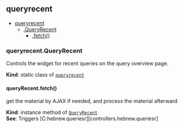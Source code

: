 <a name="module_queryrecent"></a>

## queryrecent

* [queryrecent](#module_queryrecent)
    * [.QueryRecent](#module_queryrecent.QueryRecent)
        * [.fetch()](#module_queryrecent.QueryRecent+fetch)

<a name="module_queryrecent.QueryRecent"></a>

### queryrecent.QueryRecent
Controls the widget for recent queries on the
query overview page.

**Kind**: static class of [<code>queryrecent</code>](#module_queryrecent)  
<a name="module_queryrecent.QueryRecent+fetch"></a>

#### queryRecent.fetch()
get the material by AJAX if needed, and process the material afterward

**Kind**: instance method of [<code>QueryRecent</code>](#module_queryrecent.QueryRecent)  
**See**: Triggers [C:hebrew.queriesr][controllers.hebrew.queriesr]  
